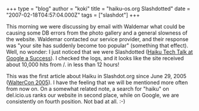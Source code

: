+++
type = "blog"
author = "koki"
title = "haiku-os.org Slashdotted"
date = "2007-02-18T04:57:04.000Z"
tags = ["slashdot"]
+++

This morning we were discussing by email with Waldemar what could be causing some DB errors from the photo gallery and a general slowness of the website. Waldemar contacted our service provider, and their response was "your site has suddenly become too popular" (something that effect). Well, no wonder: I just noticed that we were Slashdotted (<a href="http://it.slashdot.org/article.pl?sid=07/02/17/1550218&threshold=-1">Haiku Tech Talk at Google a Success</a>). I checked the logs, and it looks like the site received about 10,000 hits from /. in less than 12 hours!

This was the first article about Haiku in Slashdot.org since June 29, 2005 (<a href="http://developers.slashdot.org/article.pl?sid=05/06/29/213240">WalterCon 2005</a>). I have the feeling that we will be mentioned more often from now on. On a somewhat related note, a search for "haiku" on del.icio.us ranks our website in second place, while on Google, we are consistently on fourth position. Not bad at all. :-)
